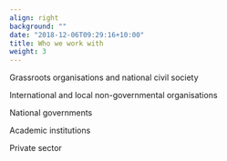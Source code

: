 ```yaml
---
align: right
background: ""
date: "2018-12-06T09:29:16+10:00"
title: Who we work with
weight: 3
---
```


Grassroots organisations and national civil society

International and local non-governmental organisations

National governments

Academic institutions

Private sector
